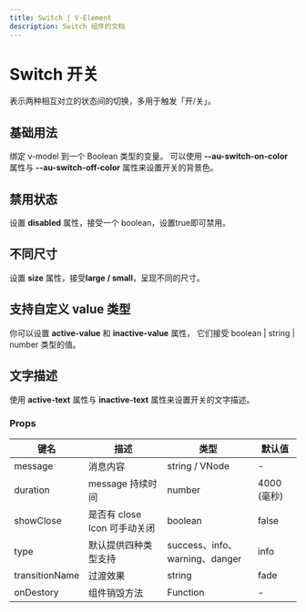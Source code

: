 ```yaml
---
title: Switch | V-Element
description: Switch 组件的文档
---
```


# Switch 开关

表示两种相互对立的状态间的切换，多用于触发「开/关」。

## 基础用法

绑定 v-model 到一个 Boolean 类型的变量。 可以使用 **--au-switch-on-color** 属性与 **--au-switch-off-color** 属性来设置开关的背景色。

<preview path="../demo/Switch/Basic.vue" title="基础Switch" description="Switch 基础用例"></preview>

## 禁用状态

设置 **disabled** 属性，接受一个 boolean，设置true即可禁用。

<preview path="../demo/Switch/Disabled.vue" title="Switch 禁用状态" description="Switch 禁用状态"></preview>

## 不同尺寸

设置 **size** 属性，接受**large / small**，呈现不同的尺寸。

<preview path="../demo/Switch/Size.vue" title="Switch 不同尺寸" description="Switch 不同尺寸"></preview>

## 支持自定义 value 类型

你可以设置 **active-value** 和 **inactive-value** 属性， 它们接受 boolean | string | number 类型的值。
<preview path="../demo/Switch/CustomValue.vue" title="支持自定义 value 类型" description="Switch 支持自定义 value 类型"></preview>

## 文字描述

使用 **active-text** 属性与 **inactive-text** 属性来设置开关的文字描述。

<preview path="../demo/Switch/Text.vue" title="支持文字描述" description="Switch 文字描述"></preview>

### Props

| 键名           | 描述                         | 类型                           | 默认值      |
| -------------- | ---------------------------- | ------------------------------ | ----------- |
| message        | 消息内容                     | string / VNode                 | -           |
| duration       | message 持续时间             | number                         | 4000 (毫秒) |
| showClose      | 是否有 close Icon 可手动关闭 | boolean                        | false       |
| type           | 默认提供四种类型支持         | success、info、warning、danger | info        |
| transitionName | 过渡效果                     | string                         | fade        |
| onDestory      | 组件销毁方法                 | Function                       | -           |